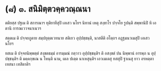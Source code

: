 <h1>(๘) ๓. สนิมิตฺตวคฺควณฺณนา</h1>
<p> ตติยสฺส   ปฐเม ติ สการณาฯ ทุติยาทีสุปิ เอเสว นโยฯ นิทานํ เหตุ สงฺขาโร ปจฺจโย รูปนฺติ สพฺพานิปิ หิ เอตานิ การณเววจนาเนวฯ</p>


<p> สตฺตเม ติ ปจฺจยภูตาย สมฺปยุตฺตเวทนาย สติเยว อุปฺปชฺชนฺติ, นาสตีติ อโตฺถฯ อฎฺฐมนวเมสุปิ เอเสว นโยฯ</p>


<p> ทสเม ติ ปจฺจยนิพฺพตฺตํ สงฺขตธมฺมํ อารมฺมณํ กตฺวาว อุปฺปชฺชนฺติฯ ติ อสงฺขตํ ปน นิพฺพานํ อารพฺภ น อุปฺปชฺชนฺติฯ ติ มคฺคกฺขเณ น โหนฺติ นาม, ผเล ปเตฺต นาเหสุนฺติฯ เอวเมเตสุ ทสสุปิ ฐาเนสุ ยาว อรหตฺตา เทสนา เทสิตาติฯ</p>

</p>





